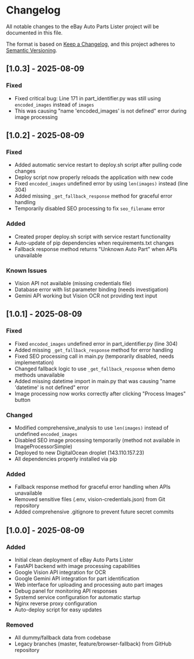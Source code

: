 # Changelog

All notable changes to the eBay Auto Parts Lister project will be documented in this file.

The format is based on [Keep a Changelog](https://keepachangelog.com/en/1.0.0/),
and this project adheres to [Semantic Versioning](https://semver.org/spec/v2.0.0.html).

## [1.0.3] - 2025-08-09

### Fixed
- Fixed critical bug: Line 171 in part_identifier.py was still using `encoded_images` instead of `images`
- This was causing "name 'encoded_images' is not defined" error during image processing

## [1.0.2] - 2025-08-09

### Fixed
- Added automatic service restart to deploy.sh script after pulling code changes
- Deploy script now properly reloads the application with new code
- Fixed `encoded_images` undefined error by using `len(images)` instead (line 304)
- Added missing `_get_fallback_response` method for graceful error handling
- Temporarily disabled SEO processing to fix `seo_filename` error

### Added
- Created proper deploy.sh script with service restart functionality
- Auto-update of pip dependencies when requirements.txt changes
- Fallback response method returns "Unknown Auto Part" when APIs unavailable

### Known Issues
- Vision API not available (missing credentials file)
- Database error with list parameter binding (needs investigation)
- Gemini API working but Vision OCR not providing text input

## [1.0.1] - 2025-08-09

### Fixed
- Fixed `encoded_images` undefined error in part_identifier.py (line 304)
- Added missing `_get_fallback_response` method for error handling
- Fixed SEO processing call in main.py (temporarily disabled, needs implementation)
- Changed fallback logic to use `_get_fallback_response` when demo methods unavailable
- Added missing datetime import in main.py that was causing "name 'datetime' is not defined" error
- Image processing now works correctly after clicking "Process Images" button

### Changed
- Modified comprehensive_analysis to use `len(images)` instead of undefined `encoded_images`
- Disabled SEO image processing temporarily (method not available in ImageProcessorSimple)
- Deployed to new DigitalOcean droplet (143.110.157.23)
- All dependencies properly installed via pip

### Added
- Fallback response method for graceful error handling when APIs unavailable
- Removed sensitive files (.env, vision-credentials.json) from Git repository
- Added comprehensive .gitignore to prevent future secret commits

## [1.0.0] - 2025-08-09

### Added
- Initial clean deployment of eBay Auto Parts Lister
- FastAPI backend with image processing capabilities
- Google Vision API integration for OCR
- Google Gemini API integration for part identification
- Web interface for uploading and processing auto part images
- Debug panel for monitoring API responses
- Systemd service configuration for automatic startup
- Nginx reverse proxy configuration
- Auto-deploy script for easy updates

### Removed
- All dummy/fallback data from codebase
- Legacy branches (master, feature/browser-fallback) from GitHub repository
